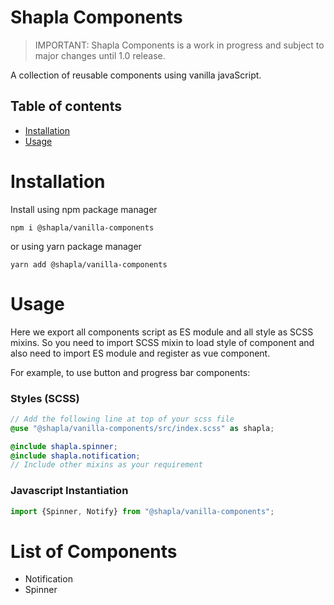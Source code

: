 # Shapla Components

> IMPORTANT: Shapla Components is a work in progress and subject to major changes until 1.0 release.

A collection of reusable components using vanilla javaScript.

## Table of contents

- [Installation](#installation)
- [Usage](#usage)

# Installation

Install using npm package manager

```
npm i @shapla/vanilla-components
```

or using yarn package manager

```
yarn add @shapla/vanilla-components
```

# Usage

Here we export all components script as ES module and all style as SCSS mixins. So you need to import SCSS mixin to
load style of component and also need to import ES module and register as vue component.

For example, to use button and progress bar components:

### Styles (SCSS)

```scss
// Add the following line at top of your scss file
@use "@shapla/vanilla-components/src/index.scss" as shapla;

@include shapla.spinner;
@include shapla.notification;
// Include other mixins as your requirement
```

### Javascript Instantiation

```js
import {Spinner, Notify} from "@shapla/vanilla-components";

```

# List of Components

- Notification
- Spinner
